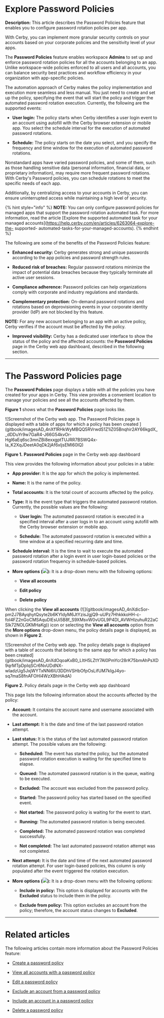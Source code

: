 # Explore Password Policies

**Description:** This article describes the Password Policies feature that enables you to configure password rotation policies per app.

With Cerby, you can implement more granular security controls on your accounts
based on your corporate policies and the sensitivity level of your apps.

The **Password Policies** feature enables workspace **Admins** to set up and
enforce password rotation policies for all the accounts belonging to an app.
Unlike workspace-wide policies enforced to all users and all accounts, you can
balance security best practices and workflow efficiency in your organization
with app-specific policies.

The automation approach of Cerby makes the policy implementation and execution
more seamless and less manual. You just need to create and set up the policy,
specifying the event that will start the policy and trigger the automated
password rotation execution. Currently, the following are the supported
events:

  * **User login:** The policy starts when Cerby identifies a user login event to an account using autofill with the Cerby browser extension or mobile app. You select the schedule interval for the execution of automated password rotations.

  * **Schedule:** The policy starts on the date you select, and you specify the frequency and time window for the execution of automated password rotations.

Nonstandard apps have varied password policies, and some of them, such as
those handling sensitive data (personal information, financial data, or
proprietary information), may require more frequent password rotations. With
Cerby's Password policies, you can schedule rotations to meet the specific
needs of each app.

Additionally, by centralizing access to your accounts in Cerby, you can ensure
uninterrupted access while maintaining a high level of security.

{% hint style="info" %} **NOTE:** You can only configure password policies for
managed apps that support the password rotation automated task. For more
information, read the article [Explore the supported automated task for your
managed accounts](https://help.cerby.com/en/articles/6263064-explore-the-
supported- automated-tasks-for-your-managed-accounts). {% endhint %}

The following are some of the benefits of the Password Policies feature:

  * **Enhanced security:** Cerby generates strong and unique passwords according to the app policies and password strength rules.

  * **Reduced risk of breaches:** Regular password rotations minimize the impact of potential data breaches because they typically terminate all active user sessions.

  * **Compliance adherence:** Password policies can help organizations comply with corporate and industry regulations and standards.

  * **Complementary protection:** On-demand password rotations and rotations based on deprovisioning events in your corporate identity provider (IdP) are not blocked by this feature.

**NOTE:** For any new account belonging to an app with an active policy, Cerby
verifies if the account must be affected by the policy.

  * **Improved visibility:** Cerby has a dedicated user interface to show the status of the policy and the affected accounts: the **Password Policies** page in the Cerby web app dashboard, described in the following section.

* * *

# **The Password Policies page**

The **Password Policies** page displays a table with all the policies you have
created for your apps in Cerby. This view provides a convenient location to
manage your policies and see all the accounts affected by them.

**Figure 1** shows what the **Password Policies** page looks like.

![Screenshot of the Cerby web app. The Password Policies page is displayed
with a table of apps for which a policy has been created
](gitbook/imagesAD_4nXf1RHkWyMBQQ5RVrwdS1Z1iZ05Bnqhir2AY66kgdX__dDDuYr9w7GaR4-J66G54kvOr-
HgI6aEq6sc3mnZBi8exxgptTUJRR7BSWQ4x-la_K2XqJDeetA0qDk2jAf6xljsEMI60IQ)

**Figure 1.** **Password Policies** page in the Cerby web app dashboard

This view provides the following information about your policies in a table:

  * **App provider:** It is the app for which the policy is implemented.

  * **Name:** It is the name of the policy.

  * **Total accounts:** It is the total count of accounts affected by the policy.

  * **Type:** It is the event type that triggers the automated password rotation. Currently, the possible values are the following:

    * **User login:** The automated password rotation is executed in a specified interval after a user logs in to an account using autofill with the Cerby browser extension or mobile app.

    * **Schedule:** The automated password rotation is executed within a time window at a specified recurring date and time.

  * **Schedule interval:** It is the time to wait to execute the automated password rotation after a login event in user login-based policies or the password rotation frequency in schedule-based policies.

  * **More options (**![](https://downloads.intercomcdn.com/i/o/pc0ldyqu/1543845897/16fa6c36b3cdd83176d755b1d216/AD_4nXfOu5NKvvOMXjj_lC3EKEEK-81IcTM46voZ4NAffGloRhT0lKUkRx4E9Uj94HLoepC6unWl39YyNRupuhihxFcnXPQR-GRPwrLkAmApGOx4t_9xU_4U19xp_x9aqqEKXkmtKEvexg?expires=1748466000&signature=7a9760d5fd09049405c0aa83881dd3fb71cbe4ba416f118d8bb320cdf1b52a71&req=dSUjFcF6mIlWXvMW3Hu4gS5AlY7eKvgdtjvU65s01ugrZK7BoQV3FoQYLKbh%0A3A%3D%3D%0A)**):** It is a drop-down menu with the following options:

    * **View all accounts**

    * **Edit policy**

    * **Delete policy**

When clicking the **View all accounts** (![](gitbook/imagesAD_4nXdicSor-
pm2J7BAyqhytQsyte2b6KYldyM6JtYzisJgjQ9-uUPz7HhkkkoHH-c-
foI4FZ2nGoCMSAquDlEsUi5B8f_S9XMsvW0vUGL9P4DI_AVWHIzuhuR22aCSIk72NOLGKMHaKg))
icon or selecting the **View all accounts** option from the **More options**
drop-down menu, the policy details page is displayed, as shown in **Figure
2**.

![Screenshot of the Cerby web app. The policy details page is displayed with a
table of accounts that belong to the same app for which a policy has been
created](gitbook/imagesAD_4nXdOqoaKxB0_LItH5LZtY7Al0PmYcr28rK75bmAhPsXD9qrMTpDpIqSCr6NvUDdNX-
wIadzUg5JxjWYTxNNi6IU3DDhVSHbOfpOsLifUM7kIgJ4yo-sq7maS8fnAFOHl4WzXBhHAdA)

**Figure 2.** Policy details page in the Cerby web app dashboard

This page lists the following information about the accounts affected by the
policy:

  * **Account:** It contains the account name and username associated with the account.

  * **Last attempt:** It is the date and time of the last password rotation attempt.

  * **Last status:** It is the status of the last automated password rotation attempt. The possible values are the following:

    * **Scheduled:** The event has started the policy, but the automated password rotation execution is waiting for the specified time to elapse. 

    * **Queued:** The automated password rotation is in the queue, waiting to be executed.

    * **Excluded:** The account was excluded from the password policy.

    * **Started:** The password policy has started based on the specified event.

    * **Not started:** The password policy is waiting for the event to start.

    * **Running:** The automated password rotation is being executed.

    * **Completed:** The automated password rotation was completed successfully.

    * **Not completed:** The last automated password rotation attempt was not completed.

  * **Next attempt:** It is the date and time of the next automated password rotation attempt. For user login-based policies, this column is only populated after the event triggered the rotation execution.

  * **More options (**![](https://downloads.intercomcdn.com/i/o/pc0ldyqu/1543845897/16fa6c36b3cdd83176d755b1d216/AD_4nXfOu5NKvvOMXjj_lC3EKEEK-81IcTM46voZ4NAffGloRhT0lKUkRx4E9Uj94HLoepC6unWl39YyNRupuhihxFcnXPQR-GRPwrLkAmApGOx4t_9xU_4U19xp_x9aqqEKXkmtKEvexg?expires=1748466000&signature=7a9760d5fd09049405c0aa83881dd3fb71cbe4ba416f118d8bb320cdf1b52a71&req=dSUjFcF6mIlWXvMW3Hu4gS5AlY7eKvgdtjvU65s01ugrZK7BoQV3FoQYLKbh%0A3A%3D%3D%0A)**):** It is a drop-down menu with the following options:

    * **Include in policy:** This option is displayed for accounts with the **Excluded** status to include them in the policy.

    * **Exclude from policy:** This option excludes an account from the policy; therefore, the account status changes to **Excluded**.

* * *

# **Related articles**

The following articles contain more information about the Password Policies
feature:

  * [Create a password policy](https://help.cerby.com/en/articles/11466694-create-a-password-policy)

  * [View all accounts with a password policy](https://help.cerby.com/en/articles/11466954-view-all-accounts-with-a-password-policy)

  * [Edit a password policy](https://help.cerby.com/en/articles/11466959-edit-a-password-policy)

  * [Exclude an account from a password policy](https://help.cerby.com/en/articles/11466979-exclude-an-account-from-a-password-policy)

  * [Include an account in a password policy](https://help.cerby.com/en/articles/11466985-include-an-account-in-a-password-policy)

  * [Delete a password policy](https://help.cerby.com/en/articles/11466995-delete-a-password-policy)

